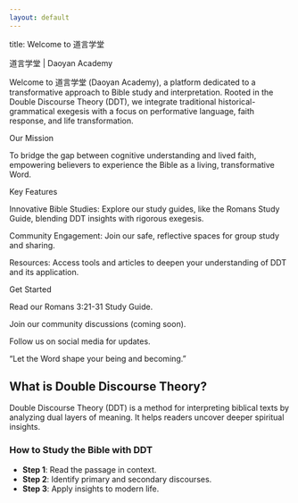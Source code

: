```yaml
---
layout: default
---
```


title: Welcome to 道言学堂

道言学堂 | Daoyan Academy

Welcome to 道言学堂 (Daoyan Academy), a platform dedicated to a transformative approach to Bible study and interpretation. Rooted in the Double Discourse Theory (DDT), we integrate traditional historical-grammatical exegesis with a focus on performative language, faith response, and life transformation.

Our Mission

To bridge the gap between cognitive understanding and lived faith, empowering believers to experience the Bible as a living, transformative Word.

Key Features


Innovative Bible Studies: Explore our study guides, like the Romans Study Guide, blending DDT insights with rigorous exegesis.


Community Engagement: Join our safe, reflective spaces for group study and sharing.


Resources: Access tools and articles to deepen your understanding of DDT and its application.

Get Started


Read our Romans 3:21-31 Study Guide.



Join our community discussions (coming soon).



Follow us on social media for updates.



“Let the Word shape your being and becoming.”

## What is Double Discourse Theory?
Double Discourse Theory (DDT) is a method for interpreting biblical texts by analyzing dual layers of meaning. It helps readers uncover deeper spiritual insights.

### How to Study the Bible with DDT
- **Step 1**: Read the passage in context.
- **Step 2**: Identify primary and secondary discourses.
- **Step 3**: Apply insights to modern life.